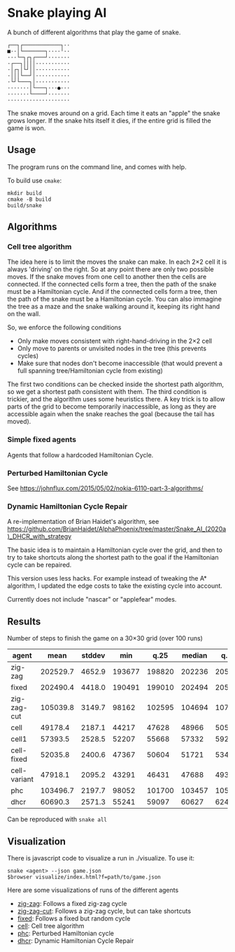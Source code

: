 # Snake playing AI

A bunch of different algorithms that play the game of snake.

    ┌──┐┌────────────┐··
    ■··│└───────┐····╵··
    ···└─┐┌┐┌───┘·······
    ·┌──┐││││···········
    ·│┌┐│└┘││···········
    ·│││└──┘│···········
    ·└┘└───┐│···········
    ·······│└───┐···●···
    ·······└────┘·······
    ····················

The snake moves around on a grid. Each time it eats an "apple" the snake grows longer. If the snake hits itself it dies, if the entire grid is filled the game is won.

## Usage

The program runs on the command line, and comes with help.

To build use `cmake`:

    mkdir build
    cmake -B build
    build/snake


## Algorithms

### Cell tree algorithm

The idea here is to limit the moves the snake can make. In each 2×2 cell it is always 'driving' on the right. So at any point there are only two possible moves. If the snake moves from one cell to another then the cells are connected.
If the connected cells form a tree, then the path of the snake must be a Hamiltonian cycle.
And if the connected cells form a tree, then the path of the snake must be a Hamiltonian cycle. You can also immagine the tree as a maze and the snake walking around it, keeping its right hand on the wall.

So, we enforce the following conditions
* Only make moves consistent with right-hand-driving in the 2×2 cell
* Only move to parents or unvisited nodes in the tree (this prevents cycles)
* Make sure that nodes don't become inaccessible (that would prevent a full spanning tree/Hamiltonian cycle from existing)

The first two conditions can be checked inside the shortest path algorithm, so we get a shortest path consistent with them. The third condition is trickier, and the algorithm uses some heuristics there. A key trick is to allow parts of the grid to become temporarily inaccessible, as long as they are accessible again when the snake reaches the goal (because the tail has moved).

### Simple fixed agents
Agents that follow a hardcoded Hamiltonian Cycle.

### Perturbed Hamiltonian Cycle

See https://johnflux.com/2015/05/02/nokia-6110-part-3-algorithms/

### Dynamic Hamiltonian Cycle Repair

A re-implementation of Brian Haidet's algorithm, see
https://github.com/BrianHaidet/AlphaPhoenix/tree/master/Snake_AI_(2020a)_DHCR_with_strategy

The basic idea is to maintain a Hamiltonian cycle over the grid, and then to try to take shortcuts along the shortest path to the goal if the Hamiltonian cycle can be repaired.

This version uses less hacks. For example instead of tweaking the A* algorithm, I updated the edge costs to take the existing cycle into account.

Currently does not include "nascar" or "applefear" modes.


## Results

Number of steps to finish the game on a 30×30 grid (over 100 runs)

|agent          |mean     |stddev   |min      |q.25     |median   |q.75     |max      |lost      |
|---------------|---------|---------|---------|---------|---------|---------|---------|----------|
|zig-zag        | 202529.7|   4652.9|   193677|   198820|   202236|   205846|   215937|      0.0%|
|fixed          | 202490.4|   4418.0|   190491|   199010|   202494|   205993|   212761|      0.0%|
|zig-zag-cut    | 105039.8|   3149.7|    98162|   102595|   104694|   107240|   113850|      0.0%|
|cell           |  49178.4|   2187.1|    44217|    47628|    48966|    50592|    56266|      0.0%|
|cell1          |  57393.5|   2528.5|    52207|    55668|    57332|    59260|    63365|      0.0%|
|cell-fixed     |  52035.8|   2400.6|    47367|    50604|    51721|    53440|    58447|      0.0%|
|cell-variant   |  47918.1|   2095.2|    43291|    46431|    47688|    49374|    53170|      0.0%|
|phc            | 103496.7|   2197.7|    98052|   101700|   103457|   105180|   109541|      0.0%|
|dhcr           |  60690.3|   2571.3|    55241|    59097|    60627|    62400|    67208|      3.0%|

Can be reproduced with `snake all`

## Visualization

There is javascript code to visualize a run in ./visualize. To use it:

    snake <agent> --json game.json
    $browser visualize/index.html?f=path/to/game.json

Here are some visualizations of runs of the different agents

* [zig-zag](https://twanvl.github.io/snake/?f=examples/zig-zag.json): Follows a fixed zig-zag cycle
* [zig-zag-cut](https://twanvl.github.io/snake/?f=examples/zig-zag-cut.json): Follows a zig-zag cycle, but can take shortcuts
* [fixed](https://twanvl.github.io/snake/?f=examples/fixed.json): Follows a fixed but random cycle
* [cell](https://twanvl.github.io/snake/?f=examples/cell.json): Cell tree algorithm
* [phc](https://twanvl.github.io/snake/?f=examples/phc.json): Perturbed Hamiltonian cycle
* [dhcr](https://twanvl.github.io/snake/?f=examples/dhcr.json): Dynamic Hamiltonian Cycle Repair

